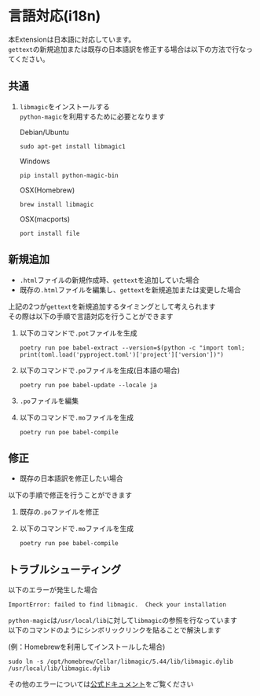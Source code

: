 # 言語対応(i18n)

本Extensionは日本語に対応しています。  
`gettext`の新規追加または既存の日本語訳を修正する場合は以下の方法で行なってください。

## 共通

1. `libmagic`をインストールする  
    `python-magic`を利用するために必要となります

    Debian/Ubuntu
    ```
    sudo apt-get install libmagic1
    ```

    Windows
    ```
    pip install python-magic-bin
    ```

    OSX(Homebrew)
    ```
    brew install libmagic
    ```

    OSX(macports)
    ```
    port install file
    ```  

## 新規追加

* `.html`ファイルの新規作成時、`gettext`を追加していた場合
* 既存の`.html`ファイルを編集し、`gettext`を新規追加または変更した場合

上記の2つが`gettext`を新規追加するタイミングとして考えられます  
その際は以下の手順で言語対応を行うことができます

1. 以下のコマンドで`.pot`ファイルを生成
    ```
    poetry run poe babel-extract --version=$(python -c "import toml; print(toml.load('pyproject.toml')['project']['version'])")
    ```

2. 以下のコマンドで`.po`ファイルを生成(日本語の場合)
    ```
    poetry run poe babel-update --locale ja
    ```

3. `.po`ファイルを編集

4. 以下のコマンドで`.mo`ファイルを生成
    ```
    poetry run poe babel-compile
    ```

## 修正

* 既存の日本語訳を修正したい場合

以下の手順で修正を行うことができます

1. 既存の`.po`ファイルを修正

2. 以下のコマンドで`.mo`ファイルを生成
    ```
    poetry run poe babel-compile
    ```

## トラブルシューティング

以下のエラーが発生した場合  
    
    ImportError: failed to find libmagic.  Check your installation  

`python-magic`は`/usr/local/lib`に対して`libmagic`の参照を行なっています  
以下のコマンドのようにシンボリックリンクを貼ることで解決します  

(例：Homebrewを利用してインストールした場合)  

    sudo ln -s /opt/homebrew/Cellar/libmagic/5.44/lib/libmagic.dylib /usr/local/lib/libmagic.dylib

その他のエラーについては[公式ドキュメント](https://pypi.org/project/python-magic/)をご覧ください
